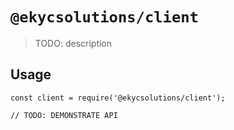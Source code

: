 # `@ekycsolutions/client`

> TODO: description

## Usage

```
const client = require('@ekycsolutions/client');

// TODO: DEMONSTRATE API
```
